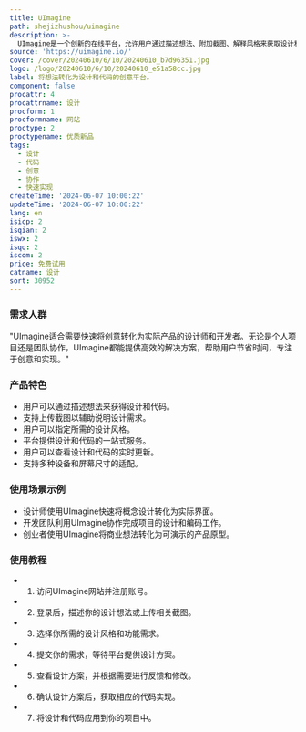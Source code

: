 ```yaml
---
title: UImagine
path: shejizhushou/uimagine
description: >-
  UImagine是一个创新的在线平台，允许用户通过描述想法、附加截图、解释风格来获取设计和代码。它支持快速将创意转化为可视化的界面和功能实现，为设计师和开发者提供了一个协作和创新的空间。
source: 'https://uimagine.io/'
cover: /cover/20240610/6/10/20240610_b7d96351.jpg
logo: /logo/20240610/6/10/20240610_e51a58cc.jpg
label: 将想法转化为设计和代码的创意平台。
component: false
procattr: 4
procattrname: 设计
procform: 1
procformname: 网站
proctype: 2
proctypename: 优质新品
tags:
  - 设计
  - 代码
  - 创意
  - 协作
  - 快速实现
createTime: '2024-06-07 10:00:22'
updateTime: '2024-06-07 10:00:22'
lang: en
isicp: 2
isqian: 2
iswx: 2
isqq: 2
iscom: 2
price: 免费试用
catname: 设计
sort: 30952
---
```




### 需求人群
"UImagine适合需要快速将创意转化为实际产品的设计师和开发者。无论是个人项目还是团队协作，UImagine都能提供高效的解决方案，帮助用户节省时间，专注于创意和实现。"

### 产品特色
* 用户可以通过描述想法来获得设计和代码。
* 支持上传截图以辅助说明设计需求。
* 用户可以指定所需的设计风格。
* 平台提供设计和代码的一站式服务。
* 用户可以查看设计和代码的实时更新。
* 支持多种设备和屏幕尺寸的适配。

### 使用场景示例
* 设计师使用UImagine快速将概念设计转化为实际界面。
* 开发团队利用UImagine协作完成项目的设计和编码工作。
* 创业者使用UImagine将商业想法转化为可演示的产品原型。

### 使用教程
* 1. 访问UImagine网站并注册账号。
* 2. 登录后，描述你的设计想法或上传相关截图。
* 3. 选择你所需的设计风格和功能需求。
* 4. 提交你的需求，等待平台提供设计方案。
* 5. 查看设计方案，并根据需要进行反馈和修改。
* 6. 确认设计方案后，获取相应的代码实现。
* 7. 将设计和代码应用到你的项目中。

  
